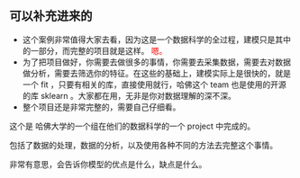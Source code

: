 

## 可以补充进来的

- 这个案例非常值得大家去看，因为这是一个数据科学的全过程，建模只是其中的一部分，而完整的项目就是这样。 <span style="color:red;">嗯。</span>
- 为了把项目做好，你需要去做很多的事情，你需要去采集数据，需要去对数据做分析，需要去筛选你的特征。在这些的基础上，建模实际上是很快的，就是一个 fit ，只要有相关的库，直接使用就行，哈佛这个 team 也是使用的开源的库 sklearn 。大家都在用，无非是你对数据理解的深不深。
- 整个项目还是非常完整的，需要自己仔细看。



这个是 哈佛大学的一个组在他们的数据科学的一个 project 中完成的。

包括了数据的处理，数据的分析，以及使用各种不同的方法去完整这个事情。


非常有意思，会告诉你模型的优点是什么，缺点是什么。
